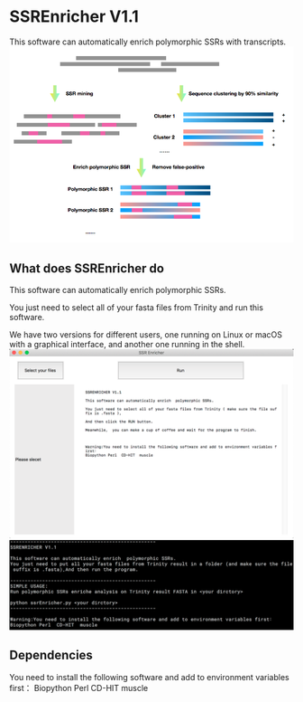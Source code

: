 # SSREnricher V1.1

This software can automatically enrich  polymorphic SSRs with transcripts.
![SSREnricher schematic diagram](picture/Schematic.png)


## What does SSREnricher do
This software can automatically enrich  polymorphic SSRs.

You just need to select all of your fasta files from Trinity and run this software.

We have two versions for different users, one running on Linux or macOS with a graphical interface, and another one running in the shell.
![GUI version of SSREnricher](picture/GUI.png)
![Command-line version of SSREnricher](picture/Command.png)

## Dependencies
You need to install the following software and add to environment variables first：
Biopython Perl  CD-HIT  muscle
